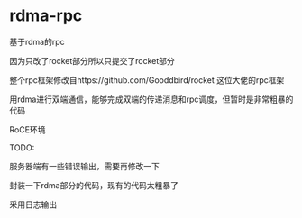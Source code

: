 # rdma-rpc

基于rdma的rpc

因为只改了rocket部分所以只提交了rocket部分

整个rpc框架修改自https://github.com/Gooddbird/rocket 这位大佬的rpc框架

用rdma进行双端通信，能够完成双端的传递消息和rpc调度，但暂时是非常粗暴的代码

RoCE环境

TODO:

服务器端有一些错误输出，需要再修改一下

封装一下rdma部分的代码，现有的代码太粗暴了

采用日志输出
